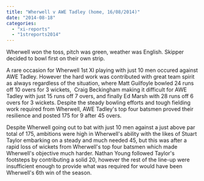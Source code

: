 ```yaml
---
title: "Wherwell v AWE Tadley (home, 16/08/2014)"
date: "2014-08-18"
categories: 
  - "xi-reports"
  - "1streports2014"
---
```


Wherwell won the toss, pitch was green, weather was English. Skipper decided to bowl first on their own strip.

A rare occasion for Wherwell 1st XI playing with just 10 men occured against AWE Tadley. However the hard work was contributed with great team spirit as always regardless of the situation, where Matt Guilfoyle bowled 24 runs off 10 overs for 3 wickets,  Craig Beckingham making it difficult for AWE Tadley with just 15 runs off 7 overs, and finally Ed Marsh with 28 runs off 6 overs for 3 wickets. Despite the steady bowling efforts and tough fielding work required from Wherwell, AWE Tadley's top four batsmen proved their resilience and posted 175 for 9 after 45 overs.

Despite Wherwell going out to bat with just 10 men against a just above par total of 175, ambitions were high in Wherwell's ability with the likes of Stuart Taylor embarking on a steady and much needed 45, but this was after a rapid loss of wickets from Wherwell's top four batsmen which made Wherwell's objective much harder. Nathan Young followed Taylor's footsteps by contributing a solid 20, however the rest of the line-up were insufficient enough to provide what was required for would have been Wherwell's 6th win of the season.
